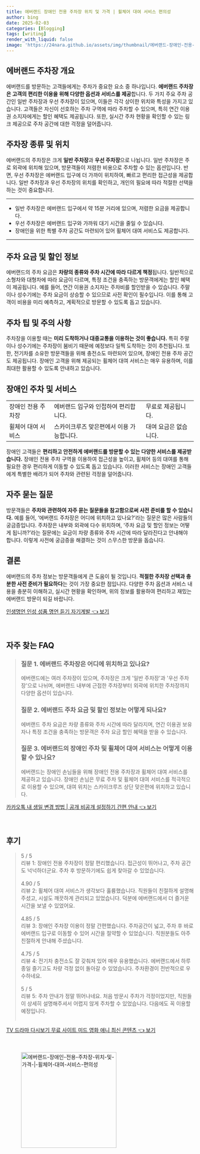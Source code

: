 ```yaml
---
title: 에버랜드 장애인 전용 주차장 위치 및 가격 | 휠체어 대여 서비스 편의성
author: bing
date: 2025-02-03
categories: [Blogging]
tags: [writing]
render_with_liquid: false
image: 'https://24nara.github.io/assets/img/thumbnail/에버랜드-장애인-전용-주차장-위치-및-가격-|-휠체어-대여-서비스-편의성.webp'
---
```



<h2 id='에버랜드 주차장 개요'>에버랜드 주차장 개요</h2>

<p>에버랜드를 방문하는 고객들에게는 주차가 중요한 요소 중 하나입니다. <b>에버랜드 주차장은 고객의 편리한 이용을 위해 다양한 옵션과 서비스를 제공</b>합니다. 두 가지 주요 주차 공간인 일반 주차장과 우선 주차장이 있으며, 이들은 각각 상이한 위치와 특성을 가지고 있습니다. 고객들은 자신이 선호하는 주차 구역에 따라 주차할 수 있으며, 특히 연간 이용권 소지자에게는 할인 혜택도 제공됩니다. 또한, 실시간 주차 현황을 확인할 수 있는 링크 제공으로 주차 공간에 대한 걱정을 덜어줍니다.</p>

<h2 id='주차장 종류 및 위치'>주차장 종류 및 위치</h2>

<p>에버랜드의 주차장은 크게 <b>일반 주차장</b>과 <b>우선 주차장</b>으로 나뉩니다. 일반 주차장은 주로 외곽에 위치해 있으며, 방문객들이 저렴한 비용으로 주차할 수 있는 옵션입니다. 반면, 우선 주차장은 에버랜드 입구에 더 가까이 위치하여, 빠르고 편리한 접근성을 제공합니다. 일반 주차장과 우선 주차장의 위치를 확인하고, 개인의 필요에 따라 적절한 선택을 하는 것이 중요합니다.</p>

<hr />

<ul>
    <li>일반 주차장은 에버랜드 입구에서 약 15분 거리에 있으며, 저렴한 요금을 제공합니다.</li>
    <li>우선 주차장은 에버랜드 입구와 가까워 대기 시간을 줄일 수 있습니다.</li>
    <li>장애인을 위한 특별 주차 공간도 마련되어 있어 휠체어 대여 서비스도 제공합니다.</li>
</ul>

<hr />

<h2 id='주차 요금 및 할인 정보'>주차 요금 및 할인 정보</h2>

<p>에버랜드의 주차 요금은 <b>차량의 종류와 주차 시간에 따라 다르게 책정</b>됩니다. 일반적으로 소형차와 대형차에 따라 요금이 다르며, 특정 조건을 충족하는 방문객에게는 할인 혜택이 제공됩니다. 예를 들어, 연간 이용권 소지자는 주차비를 할인받을 수 있습니다. 주말이나 성수기에는 주차 요금이 상승할 수 있으므로 사전 확인이 필수입니다. 이를 통해 고객이 비용을 미리 예측하고, 계획적으로 방문할 수 있도록 돕고 있습니다.</p>

<h2 id='주차 팁 및 주의 사항'>주차 팁 및 주의 사항</h2>

<p>주차장을 이용할 때는 <b>미리 도착하거나 대중교통을 이용하는 것이 좋습니다.</b> 특히 주말이나 성수기에는 주차장이 붐비기 때문에 예정보다 일찍 도착하는 것이 추천됩니다. 또한, 전기차를 소유한 방문객들을 위해 충전소도 마련되어 있으며, 장애인 전용 주차 공간도 제공됩니다. 장애인 고객을 위해 제공되는 휠체어 대여 서비스는 매우 유용하며, 이를 최대한 활용할 수 있도록 안내하고 있습니다.</p>

<h2 id='장애인 주차 및 서비스'>장애인 주차 및 서비스</h2>

<table>
    <tr>
        <td>장애인 전용 주차장</td>
        <td>에버랜드 입구와 인접하여 편리합니다.</td>
        <td>무료로 제공됩니다.</td>
    </tr>
    <tr>
        <td>휠체어 대여 서비스</td>
        <td>스카이크루즈 맞은편에서 이용 가능합니다.</td>
        <td>대여 요금은 없습니다.</td>
    </tr>
</table>

<p>장애인 고객들은 <b>편리하고 안전하게 에버랜드를 방문할 수 있는 다양한 서비스를 제공받습니다.</b> 장애인 전용 주차 구역을 이용하여 접근성을 높이고, 휠체어 등의 대여를 통해 필요한 경우 편리하게 이동할 수 있도록 돕고 있습니다. 이러한 서비스는 장애인 고객들에게 특별한 배려가 되어 주차와 관련된 걱정을 덜어줍니다.</p>

<h2 id='자주 묻는 질문'>자주 묻는 질문</h2>

<p>방문객들은 <b>주차와 관련하여 자주 묻는 질문들을 참고함으로써 사전 준비를 할 수 있습니다.</b> 예를 들어, ‘에버랜드 주차장은 어디에 위치하고 있나요?’라는 질문은 많은 사람들의 궁금증입니다. 주차장은 내부와 외곽에 다수 위치하며, ‘주차 요금 및 할인 정보는 어떻게 됩니까?’라는 질문에는 요금이 차량 종류와 주차 시간에 따라 달라진다고 안내해야 합니다. 이렇게 사전에 궁금증을 해결하는 것이 스무스한 방문을 돕습니다.</p>

<h2 id='결론'>결론</h2>

<p>에버랜드의 주차 정보는 방문객들에게 큰 도움이 될 것입니다. <b>적절한 주차장 선택과 충분한 사전 준비가 필요하다</b>는 것이 가장 중요한 점입니다. 다양한 주차 옵션과 서비스 내용을 충분히 이해하고, 실시간 현황을 확인하며, 위의 정보를 활용하여 편리하고 재밌는 에버랜드 방문이 되길 바랍니다.</p>


<p><a class="click-button" title="인생명언 인성 성품 명언 듣기 자기계발" href="https://24nara.github.io/posts/%EC%9D%B8%EC%83%9D%EB%AA%85%EC%96%B8-%EC%9D%B8%EC%84%B1-%EC%84%B1%ED%92%88-%EB%AA%85%EC%96%B8-%EB%93%A3%EA%B8%B0-%EC%9E%90%EA%B8%B0%EA%B3%84%EB%B0%9C/" rel="dofollow">인생명언 인성 성품 명언 듣기 자기계발 👈 보기</a></p><br>
<h2 id='자주_찾는_FAQ'>자주 찾는 FAQ</h2>
<div itemscope="" itemtype="https://schema.org/FAQPage"> 
<blockquote> 
<div itemscope="" itemprop="mainEntity" itemtype="https://schema.org/Question"> 
<h3 itemprop="name">질문 1. 에버랜드 주차장은 어디에 위치하고 있나요?</h3> 
<div itemscope="" itemprop="acceptedAnswer" itemtype="https://schema.org/Answer"> 
<span itemprop="text"> 
<p>에버랜드에는 여러 주차장이 있으며, 주차장은 크게 '일반 주차장'과 '우선 주차장'으로 나뉘며, 에버랜드 내부에 근접한 주차장부터 외곽에 위치한 주차장까지 다양한 옵션이 있습니다.</p> 
</span> 
</div> 
</div> 
<div itemscope="" itemprop="mainEntity" itemtype="https://schema.org/Question"> 
<h3 itemprop="name">질문 2. 에버랜드 주차 요금 및 할인 정보는 어떻게 되나요?</h3> 
<div itemscope="" itemprop="acceptedAnswer" itemtype="https://schema.org/Answer"> 
<span itemprop="text"> 
<p>에버랜드 주차 요금은 차량 종류와 주차 시간에 따라 달라지며, 연간 이용권 보유자나 특정 조건을 충족하는 방문객은 주차 요금 할인 혜택을 받을 수 있습니다.</p> 
</span> 
</div> 
</div> 
<div itemscope="" itemprop="mainEntity" itemtype="https://schema.org/Question"> 
<h3 itemprop="name">질문 3. 에버랜드의 장애인 주차 및 휠체어 대여 서비스는 어떻게 이용할 수 있나요?</h3> 
<div itemscope="" itemprop="acceptedAnswer" itemtype="https://schema.org/Answer"> 
<span itemprop="text"> 
<p>에버랜드는 장애인 손님들을 위해 장애인 전용 주차장과 휠체어 대여 서비스를 제공하고 있습니다. 장애인 손님은 무료 주차 및 휠체어 대여 서비스를 적극적으로 이용할 수 있으며, 대여 위치는 스카이크루즈 상단 맞은편에 위치하고 있습니다.</p> 
</span> 
</div> 
</div> 
</blockquote> 
</div>
<p><a class="click-button" title="카카오톡 내 생일 변경 방법 | 공개 비공개 설정하기 간편 안내" href="https://24nara.github.io/posts/%EC%B9%B4%EC%B9%B4%EC%98%A4%ED%86%A1-%EB%82%B4-%EC%83%9D%EC%9D%BC-%EB%B3%80%EA%B2%BD-%EB%B0%A9%EB%B2%95-%EA%B3%B5%EA%B0%9C-%EB%B9%84%EA%B3%B5%EA%B0%9C-%EC%84%A4%EC%A0%95%ED%95%98%EA%B8%B0-%EA%B0%84%ED%8E%B8-%EC%95%88%EB%82%B4/" rel="dofollow">카카오톡 내 생일 변경 방법 | 공개 비공개 설정하기 간편 안내 👈 보기</a></p><br>
<h2 id='후기'>후기</h2>
<div itemscope itemtype="https://schema.org/Product">
  <blockquote>
  <div itemprop="review" itemscope itemtype="https://schema.org/Review">
      <div itemprop="reviewRating" itemscope itemtype="https://schema.org/Rating"> <span itemprop="ratingValue">5</span> / <span itemprop="bestRating">5</span> </div>
      <span itemprop="reviewBody">리뷰 1: 장애인 전용 주차장이 정말 편리했습니다. 접근성이 뛰어나고, 주차 공간도 넉넉하더군요. 주차 후 방문하기에도 쉽게 찾아갈 수 있었습니다.</span>
  </div>
  <br>
  <div itemprop="review" itemscope itemtype="https://schema.org/Review">
      <div itemprop="reviewRating" itemscope itemtype="https://schema.org/Rating"> <span itemprop="ratingValue">4.90</span> / <span itemprop="bestRating">5</span> </div>
      <span itemprop="reviewBody">리뷰 2: 휠체어 대여 서비스가 생각보다 훌륭했습니다. 직원들이 친절하게 설명해 주셨고, 시설도 깨끗하게 관리되고 있었습니다. 덕분에 에버랜드에서 더 즐거운 시간을 보낼 수 있었어요.</span>
  </div>
  <br>
  <div itemprop="review" itemscope itemtype="https://schema.org/Review">
      <div itemprop="reviewRating" itemscope itemtype="https://schema.org/Rating"> <span itemprop="ratingValue">4.85</span> / <span itemprop="bestRating">5</span> </div>
      <span itemprop="reviewBody">리뷰 3: 장애인 주차장 이용이 정말 간편했습니다. 주차공간이 넓고, 주차 후 바로 에버랜드 입구로 이동할 수 있어 시간을 절약할 수 있었습니다. 직원분들도 아주 친절하게 안내해 주셨습니다.</span>
  </div>
  <br>
  <div itemprop="review" itemscope itemtype="https://schema.org/Review">
      <div itemprop="reviewRating" itemscope itemtype="https://schema.org/Rating"> <span itemprop="ratingValue">4.75</span> / <span itemprop="bestRating">5</span> </div>
      <span itemprop="reviewBody">리뷰 4: 전기차 충전소도 잘 갖춰져 있어 매우 유용했습니다. 에버랜드에서 하루 종일 즐기고도 차량 걱정 없이 돌아갈 수 있었습니다. 주차환경이 전반적으로 우수하네요.</span>
  </div>
  <br>
  <div itemprop="review" itemscope itemtype="https://schema.org/Review">
      <div itemprop="reviewRating" itemscope itemtype="https://schema.org/Rating"> <span itemprop="ratingValue">5</span> / <span itemprop="bestRating">5</span> </div>
      <span itemprop="reviewBody">리뷰 5: 주차 안내가 정말 뛰어나네요. 처음 방문시 주차가 걱정이었지만, 직원들이 상세히 설명해주셔서 어렵지 않게 주차할 수 있었습니다. 다음에도 꼭 이용할 예정입니다.</span>
  </div>
  <br>
  </blockquote>
</div>
<p><a class="click-button" title="TV 드라마 다시보기 무료 사이트 미드 영화 애니 최신 콘텐츠" href="https://24nara.github.io/posts/TV-%EB%93%9C%EB%9D%BC%EB%A7%88-%EB%8B%A4%EC%8B%9C%EB%B3%B4%EA%B8%B0-%EB%AC%B4%EB%A3%8C-%EC%82%AC%EC%9D%B4%ED%8A%B8-%EB%AF%B8%EB%93%9C-%EC%98%81%ED%99%94-%EC%95%A0%EB%8B%88-%EC%B5%9C%EC%8B%A0-%EC%BD%98%ED%85%90%EC%B8%A0/" rel="dofollow">TV 드라마 다시보기 무료 사이트 미드 영화 애니 최신 콘텐츠 👈 보기</a></p><br>
<figure class="image"><img src="https://24nara.github.io/assets/img/thumbnail/에버랜드-장애인-전용-주차장-위치-및-가격-|-휠체어-대여-서비스-편의성.webp" alt="에버랜드-장애인-전용-주차장-위치-및-가격-|-휠체어-대여-서비스-편의성" width="256" height="256"></figure>